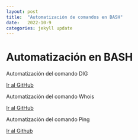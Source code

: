 ```yaml
---
layout: post
title:  "Automatización de comandos en BASH"
date:   2022-10-9
categories: jekyll update
---
```


# Automatización en BASH

Automatización del comando DIG 

<a href="https://github.com/TripleYei/dig-bash"> Ir al GitHub</a>

Automatización del comando Whois

<a href="https://github.com/TripleYei/whois-bash">Ir al GitHub</a>

Automatización del comando Ping

<a href="https://github.com/TripleYei/ping-bash"> Ir al Github</a>
